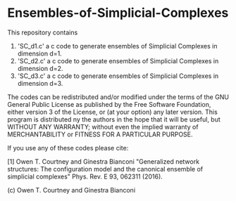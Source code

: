 # Ensembles-of-Simplicial-Complexes

This repository contains  
1) 'SC_d1.c' a c  code to generate ensembles of Simplicial Complexes in dimension d=1.
2) 'SC_d2.c' a c  code to generate ensembles of Simplicial Complexes in dimension d=2.
3) 'SC_d3.c' a c  code to generate ensembles of Simplicial Complexes in dimension d=3.

The codes can be redistributed and/or modified under the terms of the GNU General Public License as published by the Free Software Foundation, either version 3 of the License, or (at your option) any later version. This program is distributed ny the authors in the hope that it will be useful, but WITHOUT ANY WARRANTY; without even the implied warranty of MERCHANTABILITY or FITNESS FOR A PARTICULAR PURPOSE.

If you use any of these codes please cite:

[1] Owen T. Courtney and Ginestra Bianconi
"Generalized network structures: The configuration model and the canonical ensemble of simplicial complexes"
Phys. Rev. E 93, 062311 (2016).

(c) Owen T. Courtney and Ginestra Bianconi


